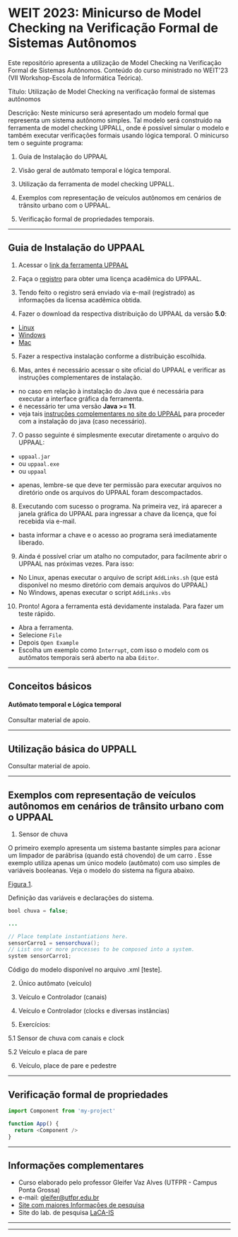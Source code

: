 # WEIT 2023: Minicurso de Model Checking na Verificação Formal de Sistemas Autônomos

Este repositório apresenta a utilização de Model Checking na Verificação Formal de Sistemas Autônomos. Conteúdo do curso ministrado no WEIT'23 (VII Workshop-Escola de Informática Teórica).

Título: Utilização de Model Checking na verificação formal de sistemas autônomos

Descrição: Neste minicurso será apresentado um modelo formal que representa um sistema autônomo simples. Tal modelo será construído na ferramenta de model checking UPPALL, onde é possível simular o modelo e também executar verificações formais usando lógica temporal. O minicurso tem o seguinte programa:

1. Guia de Instalação do UPPAAL

2. Visão geral de autômato temporal e lógica temporal.

3. Utilização da ferramenta de model checking UPPALL.

4. Exemplos com representação de veículos autônomos em cenários de trânsito urbano com o UPPAAL.

5. Verificação formal de propriedades temporais.

---------------------------------------------------------------------

## Guia de Instalação do UPPAAL

1. Acessar o [link da ferramenta UPPAAL](https://uppaal.org/downloads/)

2. Faça o [registro](https://uppaal.veriaal.dk/academic.html) para obter uma licença acadêmica do UPPAAL.

3. Tendo feito o registro será enviado via e-mail (registrado) as informações da licensa acadêmica obtida.

4. Fazer o download da respectiva distribuição do UPPAAL da versão **5.0**:
* [Linux](https://download.uppaal.org/uppaal-5.0/uppaal-5.0.0/uppaal-5.0.0-linux64.zip)
* [Windows](https://download.uppaal.org/uppaal-5.0/uppaal-5.0.0/uppaal-5.0.0-win64.zip)
* [Mac](https://download.uppaal.org/uppaal-5.0/uppaal-5.0.0/UPPAAL-5.0.0-app.zip)

5. Fazer a respectiva instalação conforme a distribuição escolhida.

6. Mas, antes é necessário acessar o site oficial do UPPAAL e verificar as instruções complementares de instalação.

- no caso em relação à instalação do Java que é necessária para executar a interface gráfica da ferramenta.
- é necessário ter uma versão **Java >= 11**.
- veja tais [instruções complementares no site do UPPAAL](https://uppaal.org/downloads/) para proceder com a instalação do java (caso necessário).

7. O passo seguinte é simplesmente executar diretamente o arquivo do UPPAAL: 
- `uppaal.jar`
- ou `uppaal.exe`
- ou `uppaal`
* apenas, lembre-se que deve ter permissão para executar arquivos no diretório onde os arquivos do UPPAAL foram descompactados.

8. Executando com sucesso o programa. Na primeira vez, irá aparecer a janela gráfica do UPPAAL para ingressar a chave da licença, que foi recebida via e-mail.
* basta informar a chave e o acesso ao programa será imediatamente liberado.

9. Ainda é possível criar um atalho no computador, para facilmente abrir o UPPAAL nas próximas vezes. Para isso:
* No Linux, apenas executar o arquivo de script `AddLinks.sh` (que está disponível no mesmo diretório com demais arquivos do UPPAAL)
* No Windows, apenas executar o script `AddLinks.vbs`

10. Pronto! Agora a ferramenta está devidamente instalada. Para fazer um teste rápido.
* Abra a ferramenta.
* Selecione `File`
* Depois `Open Example`
* Escolha um exemplo como `Interrupt`, com isso o modelo com os autômatos temporais será aberto na aba `Editor`.


---------------------------------------------------------------------

## Conceitos básicos

#### Autômato temporal e Lógica temporal

Consultar material de apoio.

---------------------------------------------------------------------

## Utilização básica do UPPALL

Consultar material de apoio.

---------------------------------------------------------------------

## Exemplos com representação de veículos autônomos em cenários de trânsito urbano com o UPPAAL

1. Sensor de chuva

O primeiro exemplo apresenta um sistema bastante simples para acionar um limpador de parábrisa (quando está chovendo) de um carro .
Esse exemplo utiliza apenas um único modelo (autômato) com uso simples de variáveis booleanas. Veja o modelo do sistema na figura abaixo.

[Figura 1](imgs/ex-01.png).

Definição das variáveis e declarações do sistema.

```java
bool chuva = false;

...

// Place template instantiations here.
sensorCarro1 = sensorchuva();
// List one or more processes to be composed into a system.
system sensorCarro1;
```

Código do modelo disponível no arquivo .xml [teste].


2. Único autômato (veículo)

3. Veículo e Controlador (canais)

4. Veículo e Controlador (clocks e diversas instâncias) 

5. Exercícios:

5.1 Sensor de chuva com canais e clock

5.2 Veículo e placa de pare

6. Veículo, place de pare e pedestre


---------------------------------------------------------------------
    
## Verificação formal de propriedades

```javascript
import Component from 'my-project'

function App() {
  return <Component />
}
```

---------------------------------------------------------------------

## Informações complementares

- Curso elaborado pelo professor Gleifer Vaz Alves (UTFPR - Campus Ponta Grossa)
- e-mail: gleifer@utfpr.edu.br
- [Site com maiores Informações de pesquisa](https://sites.google.com/view/gleifer)
- Site do lab. de pesquisa [LaCA-IS](https://laca-is.github.io/)

---------------------------------------------------------------------
---------------------------------------------------------------------
